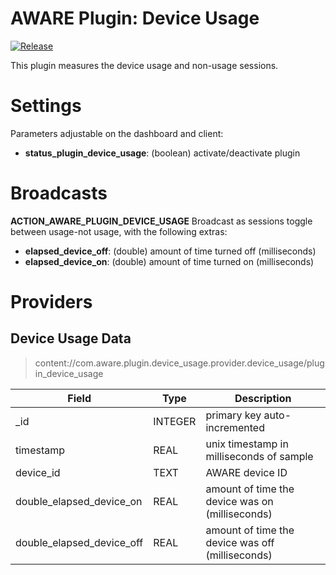 AWARE Plugin: Device Usage
==========================

[![Release](https://jitpack.io/v/denzilferreira/com.aware.plugin.device_usage.svg)](https://jitpack.io/#denzilferreira/com.aware.plugin.device_usage)

This plugin measures the device usage and non-usage sessions.

# Settings
Parameters adjustable on the dashboard and client:
- **status_plugin_device_usage**: (boolean) activate/deactivate plugin

# Broadcasts
**ACTION_AWARE_PLUGIN_DEVICE_USAGE**
Broadcast as sessions toggle between usage-not usage, with the following extras:
- **elapsed_device_off**: (double) amount of time turned off (milliseconds)
- **elapsed_device_on**: (double) amount of time turned on (milliseconds)

# Providers
##  Device Usage Data
> content://com.aware.plugin.device_usage.provider.device_usage/plugin_device_usage

Field | Type | Description
----- | ---- | -----------
_id | INTEGER | primary key auto-incremented
timestamp | REAL | unix timestamp in milliseconds of sample
device_id | TEXT | AWARE device ID
double_elapsed_device_on | REAL | amount of time the device was on (milliseconds)
double_elapsed_device_off	| REAL | amount of time the device was off (milliseconds)